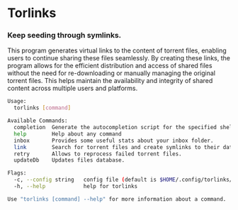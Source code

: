 # Torlinks

### Keep seeding through symlinks.

This program generates virtual links to the content of torrent files, enabling users to continue
sharing these files seamlessly. By creating these links, the program allows for the efficient distribution
and access of shared files without the need for re-downloading or manually managing the original torrent 
files. This helps maintain the availability and integrity of shared content across multiple users and platforms.

```bash
Usage:
  torlinks [command]

Available Commands:
  completion  Generate the autocompletion script for the specified shell
  help        Help about any command
  inbox       Provides some useful stats about your inbox folder.
  link        Search for torrent files and create symlinks to their data.
  retry       Allows to reprocess failed torrent files.
  updateDb    Updates files database.

Flags:
  -c, --config string   config file (default is $HOME/.config/torlinks/config.yaml
  -h, --help            help for torlinks

Use "torlinks [command] --help" for more information about a command.
```
